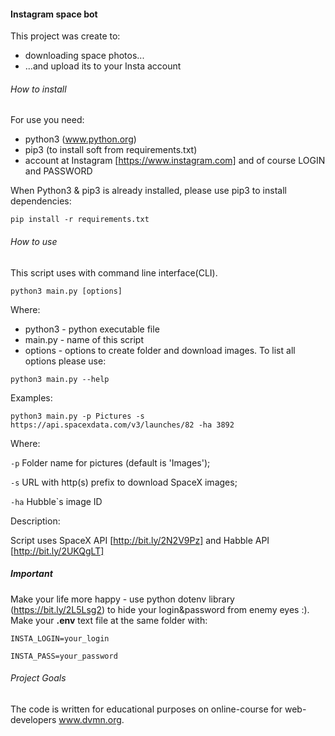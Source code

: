 #### Instagram space bot

This project was create to:
 - downloading space photos...
 - ...and upload its to your Insta account 

###### How to install

For use you need:
- python3 (www.python.org)
- pip3 (to install soft from requirements.txt)
- account at Instagram [https://www.instagram.com] and of course LOGIN and PASSWORD

When Python3 & pip3 is already installed, please use pip3 to install dependencies:

`pip install -r requirements.txt`

###### How to use

This script uses with command line interface(CLI).

`python3 main.py [options]`

Where:
- python3 - python executable file
- main.py - name of this script
- options - options to create folder and download images. To list all options please use:

`python3 main.py --help` 

Examples:

`python3 main.py -p Pictures -s https://api.spacexdata.com/v3/launches/82 -ha 3892`

Where:

`-p` Folder name for pictures (default is 'Images');

`-s` URL with http(s) prefix to download SpaceX images;

`-ha` Hubble`s image ID

Description:

Script uses SpaceX API [http://bit.ly/2N2V9Pz] and Habble API [http://bit.ly/2UKQgLT] 



##### Important
Make your life more happy - use python dotenv library (https://bit.ly/2L5Lsg2) to hide your login&password from enemy eyes :). 
Make your **.env** text file at the same folder with:

`INSTA_LOGIN=your_login`

`INSTA_PASS=your_password`


###### Project Goals

The code is written for educational purposes on online-course for web-developers www.dvmn.org.
